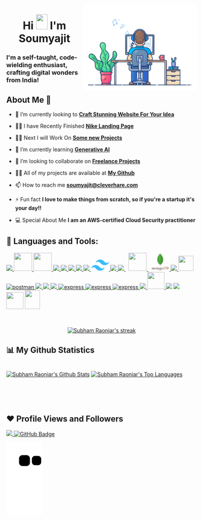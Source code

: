 <a align="right" href="#" align="right" class="gif"><img align="right" width="60%" height="auto"  src="./Mygithub.gif" /></a>
<!-- <a align="center" href="#" align="center"><img width="100%" height="auto"  src="https://i.imgur.com/iXuL1HG.png" /></a> -->

<h1 align="center">Hi <img src="https://c.tenor.com/Wx9IEmZZXSoAAAAi/hi.gif" width="30px" height="40px"> I'm Soumyajit</h1>
<h3 align="left">I'm a self-taught, code-wielding enthusiast, crafting digital wonders from India!</h3>


## About Me 🙋‍
- 🔭 I’m currently looking to **[Craft Stunning Website For Your Idea](https://www.linkedin.com/soumyajit-brahma)**

- 👨‍💻 I have Recently Finished **[Nike Landing Page](https://github.com/cleverhare/Nike_Landing_Page)**

- 👨‍💻 Next I will  Work On **[Some new Projects](https://github.com/cleverhare)**

- 🌱 I’m currently learning **[Generative AI ](hhttps://github.com/cleverhare)**

- 👯 I’m looking to collaborate on **[Freelance Projects](https://cleverhare.com)**

- 👨‍💻 All of my projects are available at **[My Github](https://github.com/cleverhare)**

- 📫 How to reach me **soumyajit@cleverhare.com**

- ⚡ Fun fact **I love to make things from scratch, so if you're a startup it's your day!!**
- 💻 Special About Me **I am an AWS-certified Cloud Security practitioner**

## 🚀 Languages and Tools:

<p align="left"> 
    <!-- <a href="https://www.java.com" target="_blank"> <img src="https://img.icons8.com/color/48/000000/java-coffee-cup-logo.png"/> </a> -->
    <a href="https://reactjs.org/" target="_blank"> <img src="https://img.icons8.com/color/48/000000/react-native.png"/> </a>
    <a href="https://reactjs.org/" target="_blank"> <img width="48px" height="48px" src="https://www.svgrepo.com/show/354113/nextjs-icon.svg"/> </a>
    <a href="https://reactjs.org/" target="_blank"> <img width="48px" height="48px" src="https://madewithnetworkfra.fra1.digitaloceanspaces.com/spatie-space-production/26363/vite-2.jpg"/> </a>
    <!-- <a href="https://spring.io/projects/spring-boot" target="_blank"> <img src="https://img.icons8.com/color/48/000000/spring-logo.png"/> </a>  -->
    <a href="https://developer.mozilla.org/en-US/docs/Web/JavaScript" target="_blank"> <img src="https://img.icons8.com/color/48/000000/javascript.png"/> </a> 
    <a href="https://jquery.com" target="_blank"> <img src="https://img.icons8.com/ios-filled/50/3498DB/jquery.png"/> </a> 
    <a href="https://www.w3.org/html/" target="_blank"> <img src="https://img.icons8.com/color/48/000000/html-5.png"/> </a> 
    <a href="https://www.w3schools.com/css/" target="_blank"> <img src="https://img.icons8.com/color/48/000000/css3.png"/> </a> 
    <a href="https://getbootstrap.com" target="_blank"> <img src="https://img.icons8.com/color/48/000000/bootstrap.png"/> </a>    
    <a href="https://tailwindcss.com" target="_blank"> <img width="48px" marginBottom="3px" height"48px" src="./tailwind-removebg-preview.png"/> </a>
    <a href="https://www.python.org" target="_blank"> <img src="https://img.icons8.com/color/48/000000/python.png"/> </a> 
    <a style="padding-right:8px;" href="https://nodejs.org" target="_blank"> <img src="https://img.icons8.com/color/48/000000/nodejs.png"/> </a> 
    <a style="padding-right:8px;" href="https://expressjs.com/" target="_blank"> <img src="https://img.icons8.com/nolan/512/express-js.png" width="48" height="48"/> </a> 
    <!-- <a style="padding-right:8px;" href="https://www.mysql.com/" target="_blank"> <img src="https://img.icons8.com/fluent/50/000000/mysql-logo.png"/> </a> -->
    <a href="https://www.mongodb.com/" target="_blank"> <img src="https://raw.githubusercontent.com/devicons/devicon/master/icons/mongodb/mongodb-original-wordmark.svg" alt="mongodb" width="48" height="48"/> </a> 
    <a href="https://firebase.google.com/" target="_blank"> <img src="https://img.icons8.com/color/48/000000/firebase.png"/> </a> 
      <a href="https://appwrite.io/" target="_blank"> <img width="40" height="40" src="https://cdn-images-1.medium.com/max/1200/1*LOPkSVM5VxXqr3nUH2b46Q.png"/> </a> 
    <a href="https://postman.com" target="_blank"> <img src="https://www.vectorlogo.zone/logos/getpostman/getpostman-icon.svg" alt="postman" width="45" height="45"/> </a>   
    <a href="https://git-scm.com/" target="_blank"> <img src="https://img.icons8.com/color/48/000000/git.png"/> </a> 
    <a href="https://github.com/" target="_blank"> <img src="https://img.icons8.com/ios-filled/50/2ECC71/github.png"/> </a> 
    <!-- <a href="https://www.jenkins.io" target="_blank"> <img src="https://www.vectorlogo.zone/logos/jenkins/jenkins-icon.svg" alt="jenkins" width="48" height="48"/> </a>  -->
    <a href="https://redux.js.org" target="_blank"> <img src="https://img.icons8.com/color/48/000000/redux.png" /> </a>
    <!-- <a href="https://expressjs.com" target="_blank"> <img src="https://raw.githubusercontent.com/devicons/devicon/master/icons/express/express-original-wordmark.svg" alt="express" width="40" height="40"/> </a> -->
    <a href="https://expressjs.com" target="_blank"> <img src="https://img.icons8.com/external-tal-revivo-shadow-tal-revivo/24/000000/external-digital-ocean-a-cloud-infrastructure-with-data-centers-worldwide-logo-shadow-tal-revivo.png" alt="express" width="40" height="40"/> </a>
        <a href="https://expressjs.com" target="_blank"> <img src="https://cloud.google.com/_static/cloud/images/social-icon-google-cloud-1200-630.png" alt="express" width="60" height="40"/> </a>
      <a href="https://expressjs.com" target="_blank"> <img src="https://download.logo.wine/logo/Microsoft_Azure/Microsoft_Azure-Logo.wine.png" alt="express" width="60" height="60"/> </a>
        <a href="https://code.visualstudio.com" target="_blank"> <img src="https://img.icons8.com/color/50/3498DB/visual-studio-code-insides.png"/> </a>
    <a href="https://code.visualstudio.com" target="_blank"> <img src="https://user-images.githubusercontent.com/102357739/227405420-8439a15e-a7c8-4a2e-84b7-62bab7422e73.png" width="45" height="45"/> </a>
    <a href="https://microsoft.com" target="_blank"><img src="https://img.icons8.com/fluency/48/undefined/windows-11.png"/></a>
    <a href="https://linux.org" target="_blank"><img src="https://img.icons8.com/color/48/undefined/linux--v1.png"/></a>
    <a href="https://kali.org" target="_blank"><img  width="45" height="45" src="https://img.icons8.com/plasticine/256/kali-linux.png"></a>
     <a href="https://apple.com" target="_blank"><img width="40" height="50" src="https://upload.wikimedia.org/wikipedia/commons/thumb/f/fa/Apple_logo_black.svg/391px-Apple_logo_black.svg.png"/></a>
</p>


<br/>

<p align="center">
    <a href="https://github.com/cleverhare/github-readme-streak-stats">
        <img title="🔥 Get streak stats for your profile at git.io/streak-stats" alt="Subham Raoniar's streak" src="https://github-readme-streak-stats.herokuapp.com/?user=cleverhare&theme=black-ice&hide_border=true&stroke=0000&background=060A0CD0"/>
    </a>
</p>

## 📊 My Github Statistics

  <br/>
    <a href="https://github.com/cleverhare/github-readme-stats"><img alt="Subham Raoniar's Github Stats" src="https://github-readme-stats.vercel.app/api?username=cleverhare&show_icons=true&count_private=true&theme=github&hide_border=true&bg_color=0D1117" /></a>
  <a href="https://github.com/cleverhare/github-readme-stats"><img alt="Subham Raoniar's Top Languages" src="https://github-readme-stats.vercel.app/api/top-langs/?username=cleverhare&langs_count=8&count_private=true&layout=compact&theme=github&hide_border=true&bg_color=0D1117" /></a>
  <br/>



<br/>
<br/>
<br/>
<br/>

## ❤ Profile Views and Followers
<a href="https://github.com/Meghna-DAS/github-profile-views-counter">
    <img src="https://komarev.com/ghpvc/?username=cleverhare">
</a>
<a href="https://github.com/cleverhare?tab=followers"><img src="https://img.shields.io/github/followers/cleverhare?label=Followers&style=social" alt="GitHub Badge"></a>
  
![Snake animation](https://github.com/cleverhare/cleverhare/blob/output/github-contribution-grid-snake.svg)

